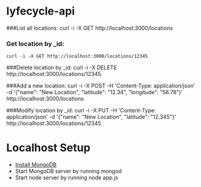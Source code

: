 lyfecycle-api
=============

###List all locations:
	curl -i -X GET http://localhost:3000/locations

### Get location by _id:
	curl -i -X GET http://localhost:3000/locations/12345

###Delete location by _id:
	curl -i -X DELETE http://localhost:3000/locations/12345

###Add a new location:
	curl -i -X POST -H 'Content-Type: application/json' -d '{"name": "New Location", "latitude": "12.34", "longitude": "56.78"}' http://localhost:3000/locations

###Modify location by _id:
	curl -i -X PUT -H 'Content-Type: application/json' -d '{"name": "New Location", "latitude": "12.345"}' http://localhost:3000/locations/12345

Localhost Setup
=============

- [Install MongoDB](http://docs.mongodb.org/manual/installation/)
- Start MongoDB server by running
	mongod
- Start node server by running
	node app.js

